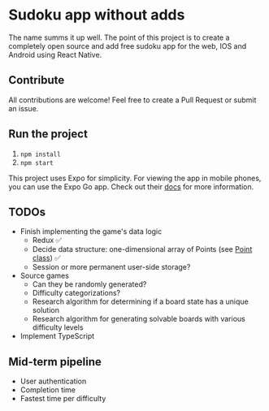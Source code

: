# Sudoku app without adds

The name summs it up well. The point of this project is to create a completely open source and add free sudoku app for the web, IOS and Android using React Native.

## Contribute

All contributions are welcome! Feel free to create a Pull Request or submit an issue.

## Run the project

1. `npm install`
1. `npm start`

This project uses Expo for simplicity. For viewing the app in mobile phones, you can use the Expo Go app. Check out their [docs](https://docs.expo.dev/) for more information.

## TODOs

-   Finish implementing the game's data logic
    -   Redux ✅
    -   Decide data structure: one-dimensional array of Points (see [Point class](src/utils/index.ts)) ✅
    -   Session or more permanent user-side storage?
-   Source games
    -   Can they be randomly generated?
    -   Difficulty categorizations?
    -   Research algorithm for determining if a board state has a unique solution
    -   Research algorithm for generating solvable boards with various difficulty levels
-   Implement TypeScript

## Mid-term pipeline

-   User authentication
-   Completion time
-   Fastest time per difficulty
